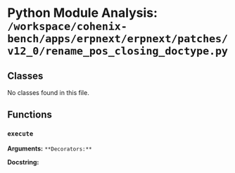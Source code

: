 # Python Module Analysis: `/workspace/cohenix-bench/apps/erpnext/erpnext/patches/v12_0/rename_pos_closing_doctype.py`

## Classes

No classes found in this file.


## Functions

### `execute`
**Arguments:** ``
**Decorators:** ``

**Docstring:**
```

```

